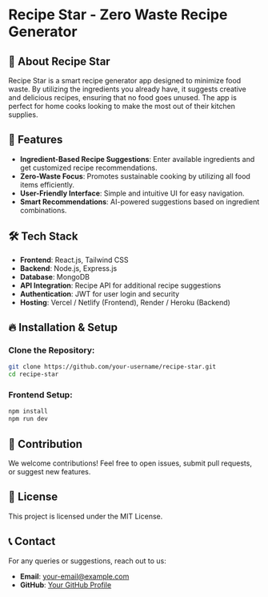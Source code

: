 # Recipe Star - Zero Waste Recipe Generator

## 🌟 About Recipe Star
Recipe Star is a smart recipe generator app designed to minimize food waste. By utilizing the ingredients you already have, it suggests creative and delicious recipes, ensuring that no food goes unused. The app is perfect for home cooks looking to make the most out of their kitchen supplies.

## 🚀 Features
- **Ingredient-Based Recipe Suggestions**: Enter available ingredients and get customized recipe recommendations.
- **Zero-Waste Focus**: Promotes sustainable cooking by utilizing all food items efficiently.
- **User-Friendly Interface**: Simple and intuitive UI for easy navigation.
- **Smart Recommendations**: AI-powered suggestions based on ingredient combinations.

## 🛠️ Tech Stack
- **Frontend**: React.js, Tailwind CSS
- **Backend**: Node.js, Express.js
- **Database**: MongoDB
- **API Integration**: Recipe API for additional recipe suggestions
- **Authentication**: JWT for user login and security
- **Hosting**: Vercel / Netlify (Frontend), Render / Heroku (Backend)

## 🔥 Installation & Setup
### Clone the Repository:
```sh
git clone https://github.com/your-username/recipe-star.git
cd recipe-star
```

### Frontend Setup:
```sh
npm install
npm run dev
```

## 🤝 Contribution
We welcome contributions! Feel free to open issues, submit pull requests, or suggest new features.

## 📜 License
This project is licensed under the MIT License.

## 📞 Contact
For any queries or suggestions, reach out to us:
- **Email**: your-email@example.com
- **GitHub**: [Your GitHub Profile](https://github.com/webwithrathor)

